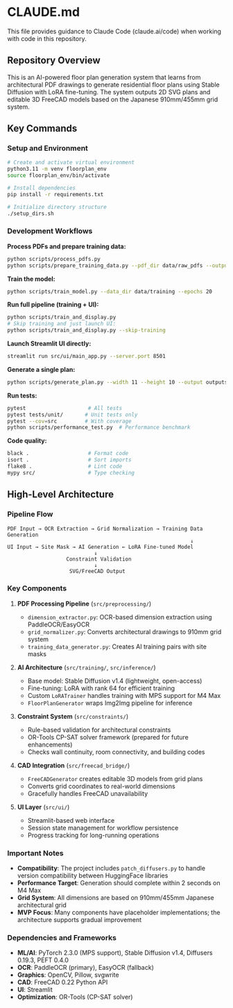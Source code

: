 # CLAUDE.md

This file provides guidance to Claude Code (claude.ai/code) when working with code in this repository.

## Repository Overview

This is an AI-powered floor plan generation system that learns from architectural PDF drawings to generate residential floor plans using Stable Diffusion with LoRA fine-tuning. The system outputs 2D SVG plans and editable 3D FreeCAD models based on the Japanese 910mm/455mm grid system.

## Key Commands

### Setup and Environment
```bash
# Create and activate virtual environment
python3.11 -m venv floorplan_env
source floorplan_env/bin/activate

# Install dependencies
pip install -r requirements.txt

# Initialize directory structure
./setup_dirs.sh
```

### Development Workflows

**Process PDFs and prepare training data:**
```bash
python scripts/process_pdfs.py
python scripts/prepare_training_data.py --pdf_dir data/raw_pdfs --output_dir data/training
```

**Train the model:**
```bash
python scripts/train_model.py --data_dir data/training --epochs 20
```

**Run full pipeline (training + UI):**
```bash
python scripts/train_and_display.py
# Skip training and just launch UI:
python scripts/train_and_display.py --skip-training
```

**Launch Streamlit UI directly:**
```bash
streamlit run src/ui/main_app.py --server.port 8501
```

**Generate a single plan:**
```bash
python scripts/generate_plan.py --width 11 --height 10 --output outputs/
```

**Run tests:**
```bash
pytest                    # All tests
pytest tests/unit/       # Unit tests only
pytest --cov=src         # With coverage
python scripts/performance_test.py  # Performance benchmark
```

**Code quality:**
```bash
black .                   # Format code
isort .                   # Sort imports
flake8 .                  # Lint code
mypy src/                 # Type checking
```

## High-Level Architecture

### Pipeline Flow
```
PDF Input → OCR Extraction → Grid Normalization → Training Data Generation
                                                           ↓
UI Input → Site Mask → AI Generation ← LoRA Fine-tuned Model
                            ↓
                   Constraint Validation
                            ↓
                    SVG/FreeCAD Output
```

### Key Components

1. **PDF Processing Pipeline** (`src/preprocessing/`)
   - `dimension_extractor.py`: OCR-based dimension extraction using PaddleOCR/EasyOCR
   - `grid_normalizer.py`: Converts architectural drawings to 910mm grid system
   - `training_data_generator.py`: Creates AI training pairs with site masks

2. **AI Architecture** (`src/training/`, `src/inference/`)
   - Base model: Stable Diffusion v1.4 (lightweight, open-access)
   - Fine-tuning: LoRA with rank 64 for efficient training
   - Custom `LoRATrainer` handles training with MPS support for M4 Max
   - `FloorPlanGenerator` wraps Img2Img pipeline for inference

3. **Constraint System** (`src/constraints/`)
   - Rule-based validation for architectural constraints
   - OR-Tools CP-SAT solver framework (prepared for future enhancements)
   - Checks wall continuity, room connectivity, and building codes

4. **CAD Integration** (`src/freecad_bridge/`)
   - `FreeCADGenerator` creates editable 3D models from grid plans
   - Converts grid coordinates to real-world dimensions
   - Gracefully handles FreeCAD unavailability

5. **UI Layer** (`src/ui/`)
   - Streamlit-based web interface
   - Session state management for workflow persistence
   - Progress tracking for long-running operations

### Important Notes

- **Compatibility**: The project includes `patch_diffusers.py` to handle version compatibility between HuggingFace libraries
- **Performance Target**: Generation should complete within 2 seconds on M4 Max
- **Grid System**: All dimensions are based on 910mm/455mm Japanese architectural grid
- **MVP Focus**: Many components have placeholder implementations; the architecture supports gradual improvement

### Dependencies and Frameworks

- **ML/AI**: PyTorch 2.3.0 (MPS support), Stable Diffusion v1.4, Diffusers 0.19.3, PEFT 0.4.0
- **OCR**: PaddleOCR (primary), EasyOCR (fallback)
- **Graphics**: OpenCV, Pillow, svgwrite
- **CAD**: FreeCAD 0.22 Python API
- **UI**: Streamlit
- **Optimization**: OR-Tools (CP-SAT solver)